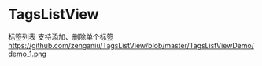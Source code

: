 # TagsListView
标签列表
支持添加、删除单个标签
https://github.com/zenganiu/TagsListView/blob/master/TagsListViewDemo/demo_1.png
